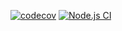 [![codecov](https://codecov.io/gh/Juanjofp/ttn-webhook/branch/main/graph/badge.svg?token=SULPH6AL5L)](https://codecov.io/gh/Juanjofp/ttn-webhook)
[![Node.js CI](https://github.com/Juanjofp/ttn-webhook/actions/workflows/node.yml/badge.svg)](https://github.com/Juanjofp/ttn-webhook/actions/workflows/node.yml)